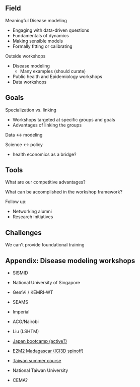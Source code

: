 
## Field

Meaningful Disease modeling
* Engaging with data-driven questions
* Fundamentals of dynamics
* Making sensible models
* Formally fitting or calibrating

Outside workshops
* Disease modeling
	* Many examples (should curate)
* Public health and Epidemiology workshops
* Data workshops

## Goals

Specialization vs. linking
* Workshops targeted at specific groups and goals
* Advantages of linking the groups

Data ↔ modeling

Science ↔ policy
* health economics as a bridge?

## Tools

What are our competitive advantages?

What can be accomplished in the workshop framework?

Follow up:
* Networking alumni
* Research initiatives

## Challenges

We can't provide foundational training

## Appendix: Disease modeling workshops

* SISMID
* National University of Singapore
* GemVi / KEMRI-WT
* SEAMS
* Imperial
* ACG/Nairobi
* Liu (LSHTM)
* [Japan bootcamp (active?)](https://idmodelcourse2019.jimdofree.com/)
* [E2M2 Madagascar (ICI3D spinoff)](https://e2m2.org/)
* [Taiwan summer course](https://ncts.ntu.edu.tw/templet1_2/index.php?nid=98&bid=11)
* National Taiwan University

* CEMA?


